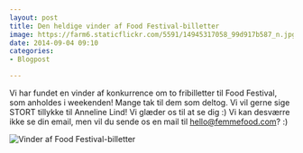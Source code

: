 ```yaml
---
layout: post
title: Den heldige vinder af Food Festival-billetter
image: https://farm6.staticflickr.com/5591/14945317058_99d917b587_n.jpg
date: 2014-09-04 09:10
categories:
- Blogpost

---
```

Vi har fundet en vinder af konkurrence om to fribilletter til Food Festival, som anholdes i weekenden! Mange tak til dem som deltog. Vi vil gerne sige STORT tillykke til Anneline Lind! Vi glæder os til at se dig :) Vi kan desværre ikke se din email, men vil du sende os en mail til hello@femmefood.com? :)

![Vinder af Food Festival-billetter](https://farm6.staticflickr.com/5591/14945317058_99d917b587_z.jpg) 









